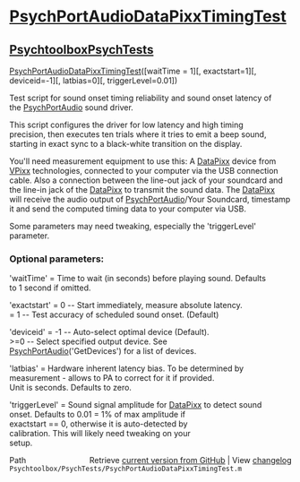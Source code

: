 # [PsychPortAudioDataPixxTimingTest](PsychPortAudioDataPixxTimingTest)
## [Psychtoolbox](Psychtoolbox)[PsychTests](PsychTests)

[PsychPortAudioDataPixxTimingTest](PsychPortAudioDataPixxTimingTest)([waitTime = 1][, exactstart=1][, deviceid=-1][, latbias=0][, triggerLevel=0.01])  
  
Test script for sound onset timing reliability and sound onset latency of  
the [PsychPortAudio](PsychPortAudio) sound driver.  
  
This script configures the driver for low latency and high timing  
precision, then executes ten trials where it tries to emit a beep sound,  
starting in exact sync to a black-white transition on the display.  
  
You'll need measurement equipment to use this: A [DataPixx](DataPixx) device from  
[VPixx](VPixx) technologies, connected to your computer via the USB connection  
cable. Also a connection between the line-out jack of your soundcard and  
the line-in jack of the [DataPixx](DataPixx) to transmit the sound data. The [DataPixx](DataPixx)  
will receive the audio output of [PsychPortAudio](PsychPortAudio)/Your Soundcard, timestamp  
it and send the computed timing data to your computer via USB.  
  
Some parameters may need tweaking, especially the 'triggerLevel'  
parameter.  
  
### Optional parameters:  
  
'waitTime'   = Time to wait (in seconds) before playing sound. Defaults  
               to 1 second if omitted.  
  
'exactstart' = 0 -- Start immediately, measure absolute latency.  
             = 1 -- Test accuracy of scheduled sound onset. (Default)  
  
'deviceid'   = -1 -- Auto-select optimal device (Default).  
            \>=0   -- Select specified output device. See  
                     [PsychPortAudio](PsychPortAudio)('GetDevices') for a list of devices.  
  
'latbias'    = Hardware inherent latency bias. To be determined by  
               measurement - allows to PA to correct for it if provided.  
               Unit is seconds. Defaults to zero.  
  
'triggerLevel' = Sound signal amplitude for [DataPixx](DataPixx) to detect sound  
                 onset. Defaults to 0.01 = 1% of max amplitude if  
                 exactstart == 0, otherwise it is auto-detected by  
                 calibration. This will likely need tweaking on your  
                 setup.  
  




<div class="code_header" style="text-align:right;">
  <span style="float:left;">Path&nbsp;&nbsp;</span> <span class="counter">Retrieve <a href=
  "https://raw.github.com/Psychtoolbox-3/Psychtoolbox-3/beta/Psychtoolbox/PsychTests/PsychPortAudioDataPixxTimingTest.m">current version from GitHub</a> | View <a href=
  "https://github.com/Psychtoolbox-3/Psychtoolbox-3/commits/beta/Psychtoolbox/PsychTests/PsychPortAudioDataPixxTimingTest.m">changelog</a></span>
</div>
<div class="code">
  <code>Psychtoolbox/PsychTests/PsychPortAudioDataPixxTimingTest.m</code>
</div>

